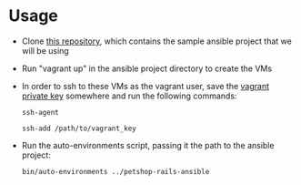 Usage
=====
* Clone [this repository](http://github.com/deluan/petshop-rails-ansible), which contains the sample ansible project that we will be using
* Run "vagrant up" in the ansible project directory to create the VMs
* In order to ssh to these VMs as the vagrant user, save the [vagrant private key](http://raw.github.com/mitchellh/vagrant/master/keys/vagrant) somewhere and run the following commands:

  `ssh-agent`
  
  `ssh-add /path/to/vagrant_key`
* Run the auto-environments script, passing it the path to the ansible project: 

  `bin/auto-environments ../petshop-rails-ansible`
